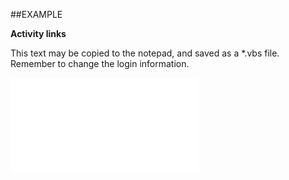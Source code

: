 

##EXAMPLE

**Activity links**

This text may be copied to the notepad, and saved as a *.vbs file. Remember to change the login information.

![](../../Examples/vbs/SOSale.ActivityLinks.vbs.txt)





